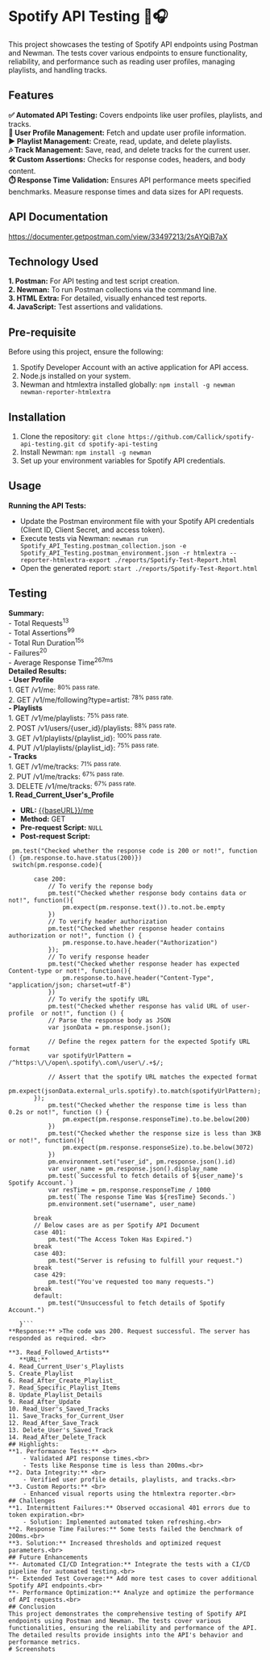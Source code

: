 # Spotify API Testing 🎵🎧
This project showcases the testing of Spotify API endpoints using Postman and Newman. The tests cover various endpoints to ensure functionality, reliability, and performance such as reading user profiles, managing playlists, and handling tracks.
## Features
**✅ Automated API Testing:** Covers endpoints like user profiles, playlists, and tracks. <br>
**👥 User Profile Management:** Fetch and update user profile information. <br>
**▶️ Playlist Management:** Create, read, update, and delete playlists. <br>
**🎶 Track Management:** Save, read, and delete tracks for the current user. <br>
**🛠️ Custom Assertions:** Checks for response codes, headers, and body content. <br>
**⏱️ Response Time Validation:** Ensures API performance meets specified benchmarks. Measure response times and data sizes for API requests.
## API Documentation
https://documenter.getpostman.com/view/33497213/2sAYQiB7aX
## Technology Used
  **1. Postman:** For API testing and test script creation. <br>
  **2. Newman:** To run Postman collections via the command line. <br>
  **3. HTML Extra:** For detailed, visually enhanced test reports. <br>
  **4. JavaScript:** Test assertions and validations. <br>
## Pre-requisite
Before using this project, ensure the following:
  1. Spotify Developer Account with an active application for API access.
  2. Node.js installed on your system.
  3. Newman and htmlextra installed globally:
     `npm install -g newman newman-reporter-htmlextra`
## Installation
 1. Clone the repository:
`git clone https://github.com/Callick/spotify-api-testing.git
cd spotify-api-testing` <br>
 2. Install Newman:
`npm install -g newman` <br>
 3. Set up your environment variables for Spotify API credentials.
## Usage
 **Running the API Tests:**
   - Update the Postman environment file with your Spotify API credentials (Client ID, Client Secret, and access token).
   - Execute tests via Newman:
     `newman run Spotify_API_Testing.postman_collection.json -e Spotify_API_Testing.postman_environment.json -r htmlextra --reporter-htmlextra-export ./reports/Spotify-Test-Report.html`
   - Open the generated report:
     `start ./reports/Spotify-Test-Report.html`
## Testing
  **Summary:** <br>
       - Total Requests<sup>13</sup>  
       - Total Assertions<sup>99</sup>  
       - Total Run Duration<sup>15s</sup>  
       - Failures<sup>20</sup>  
       - Average Response Time<sup>267ms</sup>  
  **Detailed Results:** <br>
       **- User Profile**<br>
           1. GET /v1/me: <sup>80% pass rate.</sup><br>
           2. GET /v1/me/following?type=artist: <sup>78% pass rate.</sup><br>
       **- Playlists** <br>
           1. GET /v1/me/playlists: <sup>75% pass rate.</sup><br>
           2. POST /v1/users/{user_id}/playlists: <sup>88% pass rate.</sup><br>
           3. GET /v1/playlists/{playlist_id}: <sup>100% pass rate.</sup><br>
           4. PUT /v1/playlists/{playlist_id}: <sup>75% pass rate.</sup><br>
       **- Tracks** <br>
           1. GET /v1/me/tracks: <sup>71% pass rate.</sup><br>
           2. PUT /v1/me/tracks: <sup>67% pass rate.</sup><br>
           3. DELETE /v1/me/tracks: <sup>67% pass rate.</sup><br>
**1. Read_Current_User's_Profile**
   - **URL:** [{{baseURL}}/me](url) <br>
   - **Method:** GET<br>
   - **Pre-request Script:** `NULL`  
   - **Post-request Script:** <br>
   ```
    pm.test("Checked whether the response code is 200 or not!", function () {pm.response.to.have.status(200)})
    switch(pm.response.code){

          case 200:
              // To verify the reponse body
              pm.test("Checked whether response body contains data or not!", function(){
                  pm.expect(pm.response.text()).to.not.be.empty
              })
              // To verify header authorization
              pm.test("Checked whether response header contains authorization or not!", function () {
                  pm.response.to.have.header("Authorization")
              });
              // To verify response header
              pm.test("Checked whether response header has expected Content-type or not!", function(){
                  pm.response.to.have.header("Content-Type", "application/json; charset=utf-8")
              })
              // To verify the spotify URL
              pm.test("Checked whether response has valid URL of user-profile  or not!", function () {
              // Parse the response body as JSON
              var jsonData = pm.response.json();
              
              // Define the regex pattern for the expected Spotify URL format
              var spotifyUrlPattern = /^https:\/\/open\.spotify\.com\/user\/.+$/;
              
              // Assert that the spotify URL matches the expected format
              pm.expect(jsonData.external_urls.spotify).to.match(spotifyUrlPattern);
          });
              pm.test("Checked whether the response time is less than 0.2s or not!", function () {
                  pm.expect(pm.response.responseTime).to.be.below(200)
              })
              pm.test("Checked whether the response size is less than 3KB or not!", function(){
                  pm.expect(pm.response.responseSize).to.be.below(3072)
              })
              pm.environment.set("user_id", pm.response.json().id)
              var user_name = pm.response.json().display_name
              pm.test(`Successful to fetch details of ${user_name}'s Spotify Account.`)
              var resTime = pm.response.responseTime / 1000
              pm.test(`The response Time Was ${resTime} Seconds.`)
              pm.environment.set("username", user_name)
      
          break
          // Below cases are as per Spotify API Document
          case 401:
              pm.test("The Access Token Has Expired.")
          break
          case 403:
              pm.test("Server is refusing to fulfill your request.")
          break
          case 429:
              pm.test("You've requested too many requests.")
          break
          default:
              pm.test("Unsuccessful to fetch details of Spotify Account.")
      
      }```  
**Response:** >The code was 200. Request successful. The server has responded as required. <br>

**3. Read_Followed_Artists**
      **URL:**
4. Read_Current_User's_Playlists
5. Create_Playlist
6. Read_After_Create_Playlist_
7. Read_Specific_Playlist_Items
8. Update_Playlist_Details
9. Read_After_Update
10. Read_User's_Saved_Tracks
11. Save_Tracks_for_Current_User
12. Read_After_Save_Track
13. Delete_User's_Saved_Track
14. Read_After_Delete_Track
## Highlights:
  **1. Performance Tests:** <br>
       - Validated API response times.<br>
       - Tests like Response time is less than 200ms.<br>
  **2. Data Integrity:** <br>
       - Verified user profile details, playlists, and tracks.<br>
  **3. Custom Reports:** <br>
       - Enhanced visual reports using the htmlextra reporter.<br>
## Challenges
**1. Intermittent Failures:** Observed occasional 401 errors due to token expiration.<br>
       - Solution: Implemented automated token refreshing.<br>
**2. Response Time Failures:** Some tests failed the benchmark of 200ms.<br>
**3. Solution:** Increased thresholds and optimized request parameters.<br>
## Future Enhancements
**- Automated CI/CD Integration:** Integrate the tests with a CI/CD pipeline for automated testing.<br>
**- Extended Test Coverage:** Add more test cases to cover additional Spotify API endpoints.<br>
**- Performance Optimization:** Analyze and optimize the performance of API requests.<br>
## Conclusion
This project demonstrates the comprehensive testing of Spotify API endpoints using Postman and Newman. The tests cover various functionalities, ensuring the reliability and performance of the API. The detailed results provide insights into the API's behavior and performance metrics.
# Screenshots
